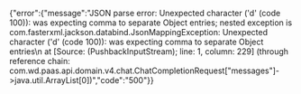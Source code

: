 {"error":{"message":"JSON parse error: Unexpected character ('d' (code 100)): was expecting comma to separate Object entries; nested exception is com.fasterxml.jackson.databind.JsonMappingException: Unexpected character ('d' (code 100)): was expecting comma to separate Object entries\n at [Source: (PushbackInputStream); line: 1, column: 229] (through reference chain: com.wd.paas.api.domain.v4.chat.ChatCompletionRequest[\"messages\"]->java.util.ArrayList[0])","code":"500"}}